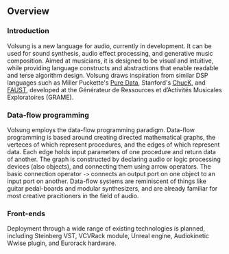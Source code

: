 ## Overview
### Introduction
Volsung is a new language for audio, currently in development. It can be used for sound synthesis, audio effect processing, and generative music composition. Aimed at musicians, it is designed to be visual and intuitive, while providing language constructs and abstractions that enable readable and terse algorithm design. Volsung draws inspiration from similar DSP languages such as Miller Puckette's [Pure Data](https://puredata.info), Stanford's [ChucK](http://chuck.stanford.edu), and [FAUST](https://faust.grame.fr), developed at the Générateur de Ressources et d’Activités Musicales Exploratoires (GRAME).


### Data-flow programming
Volsung employs the data-flow programming paradigm. Data-flow programming is based around creating directed mathematical graphs, the verteces of which represent procedures, and the edges of which represent data. Each edge holds input parameters of one procedure and return data of another. The graph is constructed by declaring audio or logic processing devices (also objects), and connecting them using arrow operators. The basic connection operator `->` connects an output port on one object to an input port on another. Data-flow systems are reminiscent of things like guitar pedal-boards and modular synthesizers, and are already familiar for most creative pracitioners in the field of audio.


### Front-ends
Deployment through a wide range of existing technologies is planned, including Steinberg VST, VCVRack module, Unreal engine, Audiokinetic Wwise plugin, and Eurorack hardware.
